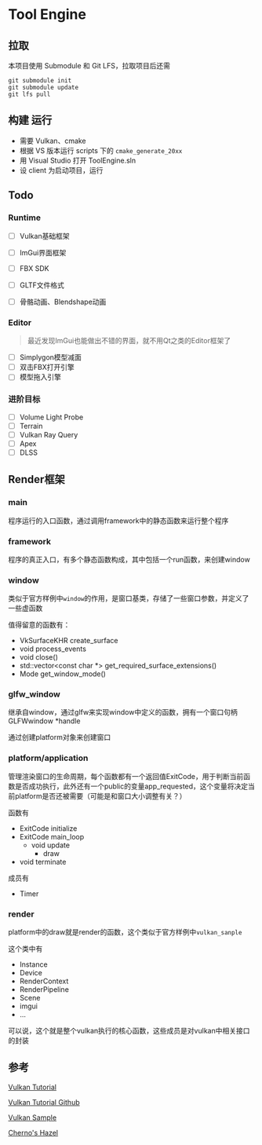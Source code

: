 # Tool Engine

## 拉取

本项目使用 Submodule 和 Git LFS，拉取项目后还需

```
git submodule init
git submodule update
git lfs pull
```

## 构建 运行

- 需要 Vulkan、cmake
- 根据 VS 版本运行 scripts 下的 `cmake_generate_20xx`
- 用 Visual Studio 打开 ToolEngine.sln
- 设 client 为启动项目，运行

## Todo

### Runtime

- [ ] Vulkan基础框架
- [ ] ImGui界面框架
- [ ] FBX SDK
- [ ] GLTF文件格式
- [ ] 骨骼动画、Blendshape动画


### Editor

> 最近发现ImGui也能做出不错的界面，就不用Qt之类的Editor框架了

- [ ] Simplygon模型减面
- [ ] 双击FBX打开引擎
- [ ] 模型拖入引擎

### 进阶目标

- [ ] Volume Light Probe
- [ ] Terrain
- [ ] Vulkan Ray Query
- [ ] Apex
- [ ] DLSS

## Render框架

### main

程序运行的入口函数，通过调用framework中的静态函数来运行整个程序

### framework

程序的真正入口，有多个静态函数构成，其中包括一个run函数，来创建window

### window

类似于官方样例中`window`的作用，是窗口基类，存储了一些窗口参数，并定义了一些虚函数

值得留意的函数有：

- VkSurfaceKHR create_surface
- void process_events
- void close() 
- std::vector<const char *> get_required_surface_extensions()
- Mode get_window_mode()

### glfw_window

继承自window，通过glfw来实现window中定义的函数，拥有一个窗口句柄GLFWwindow *handle

通过创建platform对象来创建窗口

### platform/application

管理渲染窗口的生命周期，每个函数都有一个返回值ExitCode，用于判断当前函数是否成功执行，此外还有一个public的变量app_requested，这个变量将决定当前platform是否还被需要（可能是和窗口大小调整有关？）

函数有

- ExitCode initialize
- ExitCode main_loop
  - void update
    - draw
- void terminate

成员有

- Timer

### render

platform中的draw就是render的函数，这个类似于官方样例中`vulkan_sanple`

这个类中有

- Instance
- Device
- RenderContext
- RenderPipeline
- Scene
- imgui
- ...

可以说，这个就是整个vulkan执行的核心函数，这些成员是对vulkan中相关接口的封装

## 参考

[Vulkan Tutorial](https://vulkan-tutorial.com/Introduction)

[Vulkan Tutorial Github](https://github.com/Overv/VulkanTutorial/blob/main/code/00_base_code.cpp)

[Vulkan Sample](https://github.com/KhronosGroup/Vulkan-Samples/tree/main)

[Cherno's Hazel](https://www.youtube.com/playlist?list=PLlrATfBNZ98dC-V-N3m0Go4deliWHPFwT)
